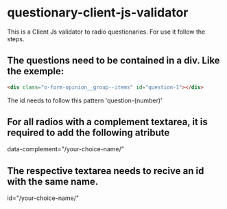 # questionary-client-js-validator

This is a Client Js validator to radio questionaries.
For use it follow the steps.

The questions need to be contained in a div. Like the exemple:
------
```html
<div class="o-form-opinion__group--items" id="question-1"></div>
```
The id needs to follow this pattern 'question-(number)'

For all radios with a complement textarea, it is required to add the following atribute
------
data-complement="/your-choice-name/"

The respective textarea needs to recive an id with the same name.
------
id="/your-choice-name/"
